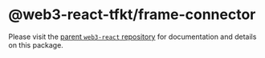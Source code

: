# @web3-react-tfkt/frame-connector

Please visit the [parent `web3-react` repository](https://github.com/NoahZinsmeister/web3-react) for documentation and details on this package.
